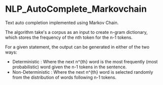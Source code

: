 # NLP_AutoComplete_Markovchain

Text auto completion implemented using Markov Chain. 

The algorithm take's a corpus as an input to create n-gram dictionary, which stores the frequency of the nth token for the n-1 tokens. 

For a given statement, the output can be generated in either of the two ways:

* Deterministic : Where the next n^{th} word is the most frequently (most probabilistic) word given the n-1 tokens in the sentence.
* Non-Deterministic : Where the next n^{th} word is selected randomly from the distribution of words following n-1 tokens.
